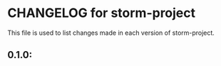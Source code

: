 # CHANGELOG for storm-project

This file is used to list changes made in each version of storm-project.

## 0.1.0:


